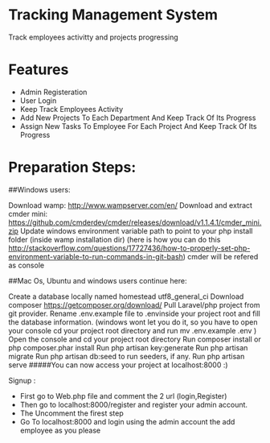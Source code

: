 # Tracking Management System
Track employees activitty and projects progressing

# Features
- Admin Registeration
- User Login
- Keep Track Employees Activity
- Add New Projects To Each Department And Keep Track Of Its Progress
- Assign New Tasks To Employee For Each Project And Keep Track Of Its Progress


# Preparation Steps:
##Windows users:

 Download wamp: http://www.wampserver.com/en/
 Download and extract cmder mini: https://github.com/cmderdev/cmder/releases/download/v1.1.4.1/cmder_mini.zip
 Update windows environment variable path to point to your php install folder (inside wamp installation dir) (here is how you can do this http://stackoverflow.com/questions/17727436/how-to-properly-set-php-environment-variable-to-run-commands-in-git-bash)
 cmder will be refered as console

##Mac Os, Ubuntu and windows users continue here:

 Create a database locally named homestead utf8_general_ci
 Download composer https://getcomposer.org/download/
 Pull Laravel/php project from git provider.
 Rename .env.example file to .envinside your project root and fill the database information. (windows wont let you do it, so you have to open your console cd your project root directory and run mv .env.example .env )
 Open the console and cd your project root directory
 Run composer install or php composer.phar install
 Run php artisan key:generate
 Run php artisan migrate
 Run php artisan db:seed to run seeders, if any.
 Run php artisan serve
#####You can now access your project at localhost:8000 :)

Signup :
 - First go to Web.php file and comment the 2 url (login,Register)
 - Then go to localhost:8000/register and register your admin account.
 - The Uncomment the firest step
 - Go To localhost:8000 and login using the admin account the add employee as you please
